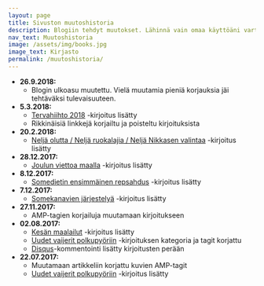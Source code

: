 ```yaml
---
layout: page
title: Sivuston muutoshistoria
description: Blogiin tehdyt muutokset. Lähinnä vain omaa käyttöäni varten. Muille tästä tuskin on iloa.
nav_text: Muutoshistoria
image: /assets/img/books.jpg
image_text: Kirjasto
permalink: /muutoshistoria/
---
```


- __26.9.2018:__
  - Blogin ulkoasu muutettu. Vielä muutamia pieniä korjauksia jäi tehtäväksi tulevaisuuteen.
- __5.3.2018:__
  - [Tervahiihto 2018](/2018/03/05/tervahiihto-2018/) -kirjoitus lisätty
  - Rikkinäisiä linkkejä korjailtu ja poisteltu kirjoituksista
- __20.2.2018:__
  - [Neljä olutta / Neljä ruokalajia / Neljä Nikkasen valintaa](/2018/02/20/rooster-tasting/) -kirjoitus lisätty
- __28.12.2017:__
  - [Joulun viettoa maalla](/2017/12/28/joulun-viettoa-maalla/) -kirjoitus lisätty
- __8.12.2017:__
  - [Somedietin ensimmäinen repsahdus](/2017/12/08/somedietin-ensimmainen-repsahdus/) -kirjoitus lisätty
- __7.12.2017:__
  - [Somekanavien järjestelyä](/2017/12/07/somekanavien-jarjestelya/) -kirjoitus lisätty
- __27.11.2017:__
  - AMP-tagien korjailuja muutamaan kirjoitukseen
- __02.08.2017:__
  - [Kesän maalailut](/2017/08/02/kesan-maalailut) -kirjoitus lisätty
  - [Uudet vaijerit polkupyöriin](/2017/07/22/uudet-vaijerit-polkupyoriin/) -kirjoituksen kategoria ja tagit korjattu
  - [Disqus](https://disqus.com/)-kommentointi lisätty kirjoitusten perään
- __22.07.2017:__
  - Muutamaan artikkeliin korjattu kuvien AMP-tagit
  - [Uudet vaijerit polkupyöriin](/2017/07/22/uudet-vaijerit-polkupyoriin/) -kirjoitus lisätty
